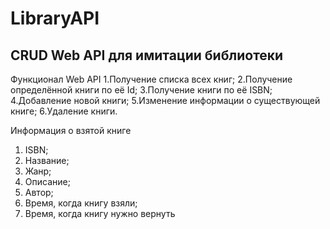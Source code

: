 # LibraryAPI

## CRUD Web API для имитации библиотеки

Функционал Web API
1.Получение списка всех книг;
2.Получение определённой книги по её Id;
3.Получение книги по её ISBN;
4.Добавление новой книги;
5.Изменение информации о существующей книге;
6.Удаление книги.

Информация о взятой книге
1. ISBN;
2. Название;
3. Жанр;
4. Описание;
5. Автор;
6. Время, когда книгу взяли;
7. Время, когда книгу нужно вернуть

